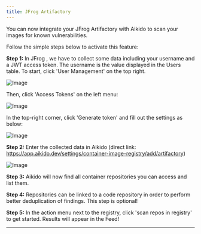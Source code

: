 ```yaml
---
title: JFrog Artifactory
---
```



You can now integrate your JFrog Artifactory with Aikido to scan your images for known vulnerabilities.

Follow the simple steps below to activate this feature:

**Step 1:** In JFrog , we have to collect some data including your username and a JWT access token. The username is the value displayed in the Users table. To start, click 'User Management' on the top right.

![Image](https://ucarecdn.com/60292b5b-d3ea-419e-bd9a-de1ae813979d/)

Then, click 'Access Tokens' on the left menu:

![Image](https://ucarecdn.com/b129e49d-ddcd-4d3c-91a0-e8a6985bb250/)

In the top-right corner, click 'Generate token' and fill out the settings as below:

![Image](https://ucarecdn.com/4b6a8174-27ee-4951-b337-d07c26e15f32/)

**Step 2:** Enter the collected data in Aikido (direct link: <https://app.aikido.dev/settings/container-image-registry/add/artifactory>)

![Image](https://ucarecdn.com/8e0d84ce-752d-41b6-9d68-7767d65d4f2d/)

**Step 3:** Aikido will now find all container repositories you can access and list them.

**Step 4:** Repositories can be linked to a code repository in order to perform better deduplication of findings. This step is optional!

**Step 5:** In the action menu next to the registry, click 'scan repos in registry' to get started. Results will appear in the Feed!

---